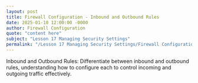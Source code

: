 ```yaml
---
layout: post
title: Firewall Configuration - Inbound and Outbound Rules
date: 2025-01-10 12:00:00 -0000
author: Firewall Configuration
quote: "content here"
subject: "Lesson 17 Managing Security Settings"
permalink: "/Lesson 17 Managing Security Settings/Firewall Configuration/Firewall Configuration - Inbound and Outbound Rules"
---
```


Inbound and Outbound Rules: Differentiate between inbound and outbound rules, understanding how to configure each to control incoming and outgoing traffic effectively.
